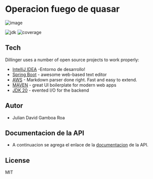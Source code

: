# Operacion fuego de quasar
![image](https://github.com/JulianDavidGamboa/operacion_fuego_quasar/assets/47681333/2b738608-a929-4fd6-a04c-dad0f904dae4)

![jdk](https://img.shields.io/badge/java-JDK_20-blue) ![coverage](https://img.shields.io/scrutinizer/coverage/g/JulianDavidGamboaRoa/operacion_fuego_quasar/main)

## Tech

Dillinger uses a number of open source projects to work properly:

- [IntelliJ IDEA] -Entorno de desarrollo!
- [Spring Boot] - awesome web-based text editor
- [AWS] - Markdown parser done right. Fast and easy to extend.
- [MAVEN] - great UI boilerplate for modern web apps
- [JDK 20] - evented I/O for the backend

## Autor

- Julian David Gamboa Roa


## Documentacion de la API

- A continuacion se agrega el enlace de la [documentacion] de la API.

## License

MIT

   [documentacion]: <https://documenter.getpostman.com/view/8056845/2s93sW8FGm>
   [Spring Boot]: <https://spring.io/projects/spring-boot>
   [AWS]: <https://aws.amazon.com/es/>
   [MAVEN]: <https://maven.apache.org/>
   [JDK 20]: <https://www.oracle.com/java/technologies/javase/jdk20-archive-downloads.html>
   [IntelliJ IDEA]: <https://www.jetbrains.com/idea/>
